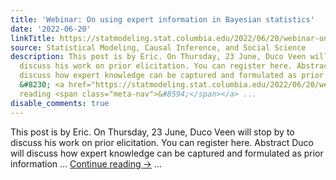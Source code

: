 ```yaml
---
title: 'Webinar: On using expert information in Bayesian statistics'
date: '2022-06-20'
linkTitle: https://statmodeling.stat.columbia.edu/2022/06/20/webinar-on-using-expert-information-in-bayesian-statistics/
source: Statistical Modeling, Causal Inference, and Social Science
description: This post is by Eric. On Thursday, 23 June, Duco Veen will stop by to
  discuss his work on prior elicitation. You can register here. Abstract Duco will
  discuss how expert knowledge can be captured and formulated as prior information
  &#8230; <a href="https://statmodeling.stat.columbia.edu/2022/06/20/webinar-on-using-expert-information-in-bayesian-statistics/">Continue
  reading <span class="meta-nav">&#8594;</span></a> ...
disable_comments: true
---
```

This post is by Eric. On Thursday, 23 June, Duco Veen will stop by to discuss his work on prior elicitation. You can register here. Abstract Duco will discuss how expert knowledge can be captured and formulated as prior information &#8230; <a href="https://statmodeling.stat.columbia.edu/2022/06/20/webinar-on-using-expert-information-in-bayesian-statistics/">Continue reading <span class="meta-nav">&#8594;</span></a> ...